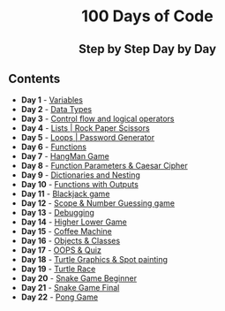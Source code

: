 <h1 align="center"> 
100 Days of Code
</h1>
<h2 align="center">
  Step by Step
  Day by Day
 </h2>

## Contents
- <b>Day 1</b> - [Variables](https://github.com/tharunnayak14/100-Days-of-Code/blob/main/Day-1_Band_name_Generator.py)
- <b>Day 2</b> - [Data Types](https://github.com/tharunnayak14/100-Days-of-Code-Python/tree/main/Day-2)
- <b>Day 3</b> - [Control flow and logical operators](https://github.com/tharunnayak14/100-Days-of-Code-Python/tree/main/Day-3)
- <b>Day 4</b> - [Lists | Rock Paper Scissors](https://github.com/tharunnayak14/100-Days-of-Code-Python/tree/main/Day-4)
- <b>Day 5</b> - [Loops | Password Generator](https://github.com/tharunnayak14/100-Days-of-Code-Python/tree/main/Day-5)
- <b>Day 6</b> - [Functions](https://github.com/tharunnayak14/100-Days-of-Code-Python/tree/main/Day-6)
- <b>Day 7</b> - [HangMan Game](https://github.com/tharunnayak14/100-Days-of-Code-Python/tree/main/Day-7)
- <b>Day 8</b> - [Function Parameters & Caesar Cipher](https://github.com/tharunnayak14/100-Days-of-Code-Python/tree/main/Day-8)
- <b>Day 9</b> - [Dictionaries and Nesting](https://github.com/tharunnayak14/100-Days-of-Code-Python/tree/main/Day-9)
- <b>Day 10</b> - [Functions with Outputs](https://github.com/tharunnayak14/100-Days-of-Code-Python/tree/main/Day-10)
- <b>Day 11</b> - [Blackjack game](https://github.com/tharunnayak14/100-Days-of-Code-Python/tree/main/Day-11)
- <b>Day 12</b> - [Scope & Number Guessing game](https://github.com/tharunnayak14/100-Days-of-Code-Python/tree/main/Day-12)
- <b>Day 13</b> - [Debugging](https://github.com/tharunnayak14/100-Days-of-Code-Python/tree/main/Day-13)
- <b>Day 14</b> - [Higher Lower Game](https://github.com/tharunnayak14/100-Days-of-Code-Python/tree/main/Day-14)
- <b>Day 15</b> - [Coffee Machine](https://github.com/tharunnayak14/100-Days-of-Code-Python/tree/main/Day-15)
- <b>Day 16</b> - [Objects & Classes](https://github.com/tharunnayak14/100-Days-of-Code-Python/tree/main/Day-16)
- <b>Day 17</b> - [OOPS & Quiz](https://github.com/tharunnayak14/100-Days-of-Code-Python/tree/main/Day-17)
- <b>Day 18</b> - [Turtle Graphics & Spot painting](https://github.com/tharunnayak14/100-Days-of-Code-Python/tree/main/Day-18)
- <b>Day 19</b> - [Turtle Race](https://github.com/tharunnayak14/100-Days-of-Code-Python/tree/main/Day-19)
- <b>Day 20</b> - [Snake Game Beginner](https://github.com/tharunnayak14/100-Days-of-Code-Python/tree/main/Day-20)
- <b>Day 21</b> - [Snake Game Final](https://github.com/tharunnayak14/100-Days-of-Code-Python/tree/main/Day-21)
- <b>Day 22</b> - [Pong Game](https://github.com/tharunnayak14/100-Days-of-Code-Python/tree/main/Day-22)
